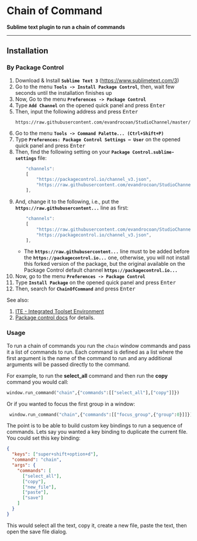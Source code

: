 # Chain of Command

__Sublime text plugin to run a chain of commands__

----------


## Installation

### By Package Control

1. Download & Install **`Sublime Text 3`** (https://www.sublimetext.com/3)
1. Go to the menu **`Tools -> Install Package Control`**, then,
   wait few seconds until the installation finishes up
1. Now,
   Go to the menu **`Preferences -> Package Control`**
1. Type **`Add Channel`** on the opened quick panel and press <kbd>Enter</kbd>
1. Then,
   input the following address and press <kbd>Enter</kbd>
   ```
   https://raw.githubusercontent.com/evandrocoan/StudioChannel/master/channel.json
   ```
1. Go to the menu **`Tools -> Command Palette...
   (Ctrl+Shift+P)`**
1. Type **`Preferences:
   Package Control Settings – User`** on the opened quick panel and press <kbd>Enter</kbd>
1. Then,
   find the following setting on your **`Package Control.sublime-settings`** file:
   ```js
       "channels":
       [
           "https://packagecontrol.io/channel_v3.json",
           "https://raw.githubusercontent.com/evandrocoan/StudioChannel/master/channel.json",
       ],
   ```
1. And,
   change it to the following, i.e.,
   put the **`https://raw.githubusercontent...`** line as first:
   ```js
       "channels":
       [
           "https://raw.githubusercontent.com/evandrocoan/StudioChannel/master/channel.json",
           "https://packagecontrol.io/channel_v3.json",
       ],
   ```
   * The **`https://raw.githubusercontent...`** line must to be added before the **`https://packagecontrol.io...`** one, otherwise,
     you will not install this forked version of the package,
     but the original available on the Package Control default channel **`https://packagecontrol.io...`**
1. Now,
   go to the menu **`Preferences -> Package Control`**
1. Type **`Install Package`** on the opened quick panel and press <kbd>Enter</kbd>
1. Then,
search for **`ChainOfCommand`** and press <kbd>Enter</kbd>

See also:
1. [ITE - Integrated Toolset Environment](https://github.com/evandrocoan/ITE)
1. [Package control docs](https://packagecontrol.io/docs/usage) for details.


### Usage

To run a chain of commands you run the `chain` window commands and pass it a list of commands to run. Each command is defined as a list where the first argument is the name of the command to run and any additional arguments will be
passed directly to the command.

For example, to run the __select_all__ command and then run the __copy__ command you would call:

```python
window.run_command("chain",{"commands":[["select_all"],["copy"]]})
```

Or if you wanted to focus the first group in a window:

```python
 window.run_command("chain",{"commands":[["focus_group",{"group":0}]]})
```

The point is to be able to build custom key bindings to run a sequence of commands. Lets say you wanted a key binding to duplicate the current file. You could set this key binding:

```json
{
  "keys": ["super+shift+option+d"],
  "command": "chain",
  "args": {
    "commands": [
      ["select_all"],
      ["copy"],
      ["new_file"],
      ["paste"],
      ["save"]
    ]
  }
}
```

This would select all the text, copy it, create a new file, paste the text, then open the save file dialog.
